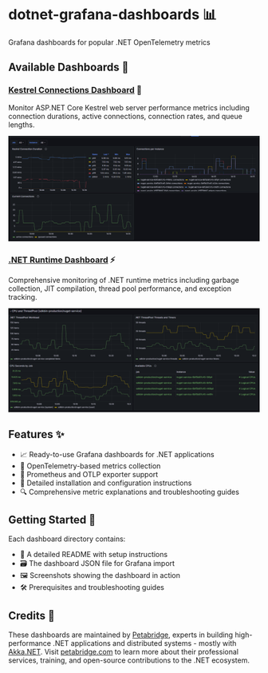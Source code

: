 # dotnet-grafana-dashboards 📊
Grafana dashboards for popular .NET OpenTelemetry metrics

## Available Dashboards 🎯

### [Kestrel Connections Dashboard](kestrel/README.md) 🚀
Monitor ASP.NET Core Kestrel web server performance metrics including connection durations, active connections, connection rates, and queue lengths.

![Kestrel Dashboard](kestrel/screenshots/kestrel-connections-dashboard.png)

### [.NET Runtime Dashboard](runtime/README.md) ⚡
Comprehensive monitoring of .NET runtime metrics including garbage collection, JIT compilation, thread pool performance, and exception tracking.

![Runtime Dashboard](runtime/screenshots/dotnet-threadpool-cpu-dashboard.png)

## Features ✨

- 📈 Ready-to-use Grafana dashboards for .NET applications
- 📡 OpenTelemetry-based metrics collection
- 🔌 Prometheus and OTLP exporter support
- 📝 Detailed installation and configuration instructions
- 🔍 Comprehensive metric explanations and troubleshooting guides

## Getting Started 🚦

Each dashboard directory contains:
- 📖 A detailed README with setup instructions
- 🗃️ The dashboard JSON file for Grafana import
- 🖼️ Screenshots showing the dashboard in action
- 🛠️ Prerequisites and troubleshooting guides

## Credits 🙌

These dashboards are maintained by [Petabridge](https://petabridge.com/), experts in building high-performance .NET applications and distributed systems - mostly with [Akka.NET](https://getakka.net/). Visit [petabridge.com](https://petabridge.com/) to learn more about their professional services, training, and open-source contributions to the .NET ecosystem.
